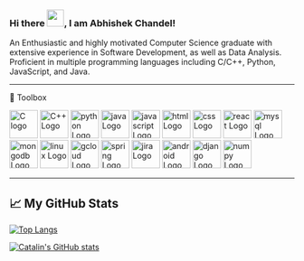 ### Hi there <img src="https://raw.githubusercontent.com/MartinHeinz/MartinHeinz/master/wave.gif" width="30px">, I am Abhishek Chandel!

An Enthusiastic and highly motivated Computer Science graduate with extensive experience in Software Development, as well as Data Analysis. Proficient in multiple programming languages including C/C++, Python, JavaScript, and Java.

---

🧰 Toolbox

<img src="https://cdn.worldvectorlogo.com/logos/c-1.svg" alt="C logo" width="50" height="50"/>   <img src="https://cdn.worldvectorlogo.com/logos/c.svg" alt="C++ Logo" width="50" height="50"/> 
  <img src="https://cdn.worldvectorlogo.com/logos/python-5.svg" alt="python Logo" width="50" height="50"/>  <img src="https://cdn.worldvectorlogo.com/logos/java-4.svg" alt="java Logo" width="50" height="50"/>  <img src="https://cdn.worldvectorlogo.com/logos/logo-javascript.svg" alt="javascript Logo" width="50" height="50"/>  <img src="https://cdn.worldvectorlogo.com/logos/html-1.svg" alt="html Logo" width="50" height="50"/>  <img src="https://cdn.worldvectorlogo.com/logos/css-3.svg" alt="css Logo" width="50" height="50"/>  <img src="https://cdn.worldvectorlogo.com/logos/react-2.svg" alt="react Logo" width="50" height="50"/>  <img src="https://cdn.worldvectorlogo.com/logos/mysql-3.svg" alt="mysql Logo" width="50" height="50"/>  <img src="https://cdn.worldvectorlogo.com/logos/mongodb-icon-1.svg" alt="mongodb Logo" width="50" height="50"/>  <img src="https://cdn.worldvectorlogo.com/logos/linux-tux.svg" alt="linux Logo" width="50" height="50"/>  <img src="https://cdn.worldvectorlogo.com/logos/google-cloud-1.svg" alt="gcloud Logo" width="50" height="50"/>  <img src="https://cdn.worldvectorlogo.com/logos/spring-3.svg" alt="spring Logo" width="50" height="50"/>  <img src="https://cdn.worldvectorlogo.com/logos/jira-1.svg" alt="jira Logo" width="50" height="50"/>  <img src="https://cdn.worldvectorlogo.com/logos/android-4.svg" alt="android Logo" width="50" height="50"/>  <img src="https://cdn.worldvectorlogo.com/logos/django.svg" alt="django Logo" width="50" height="50"/>  <img src="https://cdn.worldvectorlogo.com/logos/numpy-1.svg" alt="numpy Logo" width="50" height="50"/>

---

## &#x1f4c8; My GitHub Stats

[![Top Langs](https://github-readme-stats.vercel.app/api/top-langs/?username=humonious17&hide=java,html,css&theme=radical)](https://github.com/anuraghazra/github-readme-stats)

[![Catalin's GitHub stats](https://github-readme-stats.vercel.app/api?username=humonious17&theme=radical)](https://github.com/anuraghazra/github-readme-stats)

